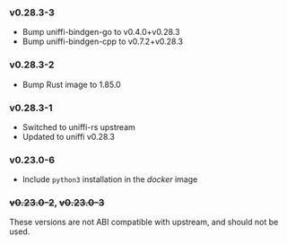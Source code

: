 ### v0.28.3-3
- Bump uniffi-bindgen-go to v0.4.0+v0.28.3
- Bump uniffi-bindgen-cpp to v0.7.2+v0.28.3

### v0.28.3-2
- Bump Rust image to 1.85.0

### v0.28.3-1

- Switched to uniffi-rs upstream
- Updated to uniffi v0.28.3

### v0.23.0-6

- Include `python3` installation in the *docker* image

### ~~v0.23.0-2~~, ~~v0.23.0-3~~

These versions are not ABI compatible with upstream, and should not be used.